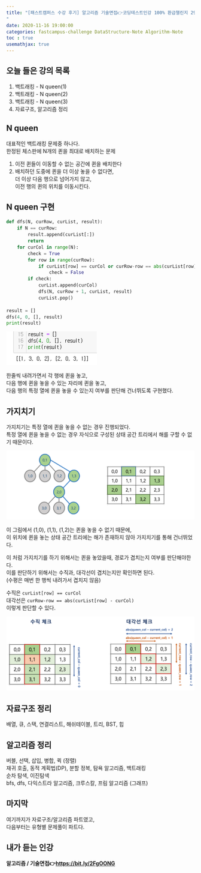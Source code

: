 ```yaml
---
title: "[패스트캠퍼스 수강 후기] 알고리즘 기술면접👉코딩테스트인강 100% 환급챌린지 29회차 미션
"
date: 2020-11-16 19:00:00
categories: fastcampus-challenge DataStructure-Note Algorithm-Note
toc : true
usemathjax: true
---
```

## 오늘 들은 강의 목록

1. 백트래킹 - N queen(1)
2. 백트래킹 - N queen(2)
3. 백트래킹 - N queen(3)
4. 자료구조, 알고리즘 정리

## N queen

대표적인 백트래킹 문제중 하나다.  
한정된 체스판에 N개의 퀸을 최대로 배치하는 문제

1. 이전 퀸들이 이동할 수 없는 공간에 퀸을 배치한다
2. 배치하던 도중에 퀸을 더 이상 놓을 수 없다면,  
더 이상 다음 행으로 넘어가지 않고,  
이전 행의 퀸의 위치를 이동시킨다.

## N queen 구현

```py
def dfs(N, curRow, curList, result):
    if N == curRow:
        result.append(curList[:])
        return
    for curCol in range(N):
        check = True
        for row in range(curRow):
            if curList[row] == curCol or curRow-row == abs(curList[row] - curCol):
                check = False
        if check:
            curList.append(curCol)
            dfs(N, curRow + 1, curList, result)
            curList.pop()

result = []
dfs(4, 0, [], result)
print(result)
```

![결과](/assets/images/fastchallenge/day29/nqueen.PNG)

한줄씩 내려가면서 각 행에 퀸을 놓고,  
다음 행에 퀸을 놓을 수 있는 자리에 퀸을 놓고,  
다음 행의 특정 열에 퀸을 놓을 수 있는지 여부를 판단해 건너뛰도록 구현했다.

## 가지치기

가지치기는 특정 열에 퀸을 놓을 수 없는 경우 진행되었다.  
특정 열에 퀸을 놓을 수 없는 경우 자식으로 구성된 상태 공간 트리에서 해를 구할 수 없기 때문이다.

![backtracking](/assets/images/fastchallenge/day29/backtracking.png)

이 그림에서 (1,0), (1,1), (1,2)는 퀸을 놓을 수 없기 때문에,  
이 위치에 퀸을 놓는 상태 공간 트리에는 해가 존재하지 않아 가지치기를 통해 건너뛰었다.

이 처럼 가지치기를 하기 위해서는 퀸을 놓았을때, 경로가 겹치는지 여부를 판단해야한다.  
이를 판단하기 위해서는 수직과, 대각선이 겹치는지만 확인하면 된다.  
(수평은 매번 한 행씩 내려가서 겹치지 않음)  

수직은 ```curList[row] == curCol```  
대각선은 ```curRow-row == abs(curList[row] - curCol)```  
이렇게 판단할 수 있다.

![조건](/assets/images/fastchallenge/day29/조건.png)

## 자료구조 정리

배열, 큐, 스택, 연결리스트, 해쉬테이블, 트리, BST, 힙

## 알고리즘 정리

버블, 선택, 삽입, 병합, 퀵 (정렬)  
재귀 호출, 동적 계획법(DP), 분할 정복, 탐욕 알고리즘, 백트래킹  
순차 탐색, 이진탐색  
bfs, dfs, 다익스트라 알고리즘, 크루스칼, 프림 알고리즘 (그래프)

## 마지막

여기까지가 자료구조/알고리즘 파트였고,  
다음부터는 유형별 문제풀이 파트다.  

## 내가 듣는 인강

**알고리즘 / 기술면접👉https://bit.ly/2FgOONG**